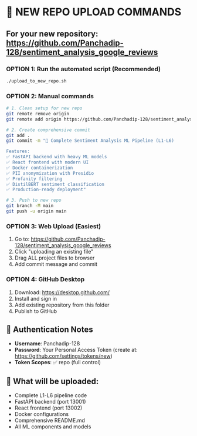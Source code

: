 # 🚀 NEW REPO UPLOAD COMMANDS

## For your new repository: https://github.com/Panchadip-128/sentiment_analysis_google_reviews

### OPTION 1: Run the automated script (Recommended)
```bash
./upload_to_new_repo.sh
```

### OPTION 2: Manual commands
```bash
# 1. Clean setup for new repo
git remote remove origin
git remote add origin https://github.com/Panchadip-128/sentiment_analysis_google_reviews.git

# 2. Create comprehensive commit
git add .
git commit -m "🚀 Complete Sentiment Analysis ML Pipeline (L1-L6)

Features:
✅ FastAPI backend with heavy ML models
✅ React frontend with modern UI  
✅ Docker containerization
✅ PII anonymization with Presidio
✅ Profanity filtering
✅ DistilBERT sentiment classification
✅ Production-ready deployment"

# 3. Push to new repo
git branch -M main
git push -u origin main
```

### OPTION 3: Web Upload (Easiest)
1. Go to: https://github.com/Panchadip-128/sentiment_analysis_google_reviews
2. Click "uploading an existing file"  
3. Drag ALL project files to browser
4. Add commit message and commit

### OPTION 4: GitHub Desktop
1. Download: https://desktop.github.com/
2. Install and sign in
3. Add existing repository from this folder
4. Publish to GitHub

## 🔑 Authentication Notes
- **Username**: Panchadip-128
- **Password**: Your Personal Access Token (create at: https://github.com/settings/tokens/new)
- **Token Scopes**: ✅ repo (full control)

## 🎯 What will be uploaded:
- Complete L1-L6 pipeline code
- FastAPI backend (port 13001)
- React frontend (port 13002)  
- Docker configurations
- Comprehensive README.md
- All ML components and models

